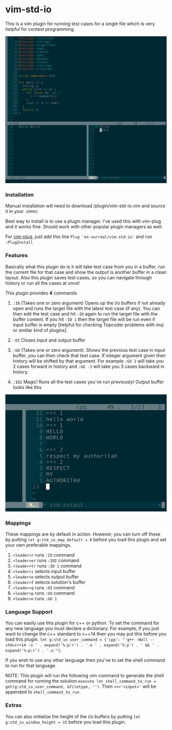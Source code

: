 # vim-std-io
This is a vim plugin for running test cases for a single file which is very helpful for contest programming.

![Preview](https://raw.githubusercontent.com/ex-surreal/ex-surreal.github.io/master/images/vim-std-io-preview.png)

### Installation
Manual installation will need to download /plugin/vim-std-io.vim and source it in your .vimrc

Best way to install is to use a plugin manager. I've used this with vim-plug and it works fine. Should work with other popular plugin managers as well.

For [vim-plug](https://github.com/junegunn/vim-plug), just add this line `Plug 'ex-surreal/vim-std-io'` and run `:PlugInstall`


### Features
Basically what this plugin do is it will take test case from you in a buffer, run the current file for that case and show the output is another buffer in a clean layout. Also this plugin saves test cases, so you can navigate through history or run all the cases at once!

This plugin provides **4** commands

1. `:IO` (Takes one or zero argument) Opens up the i/o buffers if not already open and runs the target file with the latest test case (if any). You can then edit the test case and hit `:IO` again to run the target file with the buffer content. If you hit `:IO 1` then the target file will be run even if input buffer is empty [helpful for checking Topcoder problems with _moj_ or similar kind of plugins].

2. `:OI` Closes input and output buffer

3. `:GO` (Takes one or zero argument). Shows the previous test case in input buffer, you can then check that test case. If integer argument given then history will be shifted by that argument. For example `:GO 2` will take you 2 cases forward in history and `:GO -3` will take you 3 cases backward in history.

4. `:IOI` Magic! Runs all the test cases you've run previously! Output buffer looks like this

![Preview](https://raw.githubusercontent.com/ex-surreal/ex-surreal.github.io/master/images/vim-std-io-run-all.png)

### Mappings

These mappings are by default in action. However, you can turn off these by putting `let g:std_io_map_default = 0` before you load this plugin and set your own preferable mappings.

1. `<leader>r` runs `:IO` command
2. `<leader>er` runs `:IOI` command
3. `<leader>tr` runs `:IO 1` command
4. `<leader>i` selects input buffer
5. `<leader>o` selects output buffer
6. `<leader>f` selects solution's buffer
7. `<leader>q` runs `:OI` command
8. `<leader>p` runs `:GO` command
9. `<leader>n` runs `:GO 1`

### Language Support

You can easily use this plugin for c++ or python. To set the command for any new language you must declare a dictionary. For example, if you just want to change the c++ standard to c++14 then you may put this before you load this plugin. `let g:std_io_user_command = {'cpp': "'g++ -Wall --std=c++14 -o ' . expand('%:p:r') . '.o ' . expand('%:p') . ' && ' . expand('%:p:r') . '.o'"}`.

If you wish to use any other language then you've to set the shell command to run for that language.

NOTE: This plugin will run the following vim command to generate the shell command for running the solution `execute let shell_command_to_run = get(g:std_io_user_command, &filetype, '')`. Then `<<<'<input>'` will be appended to `shell_command_to_run`.

### Extras
You can also initialize the height of the i/o buffers by putting `let g:std_io_window_height = 15` before you load this plugin.

